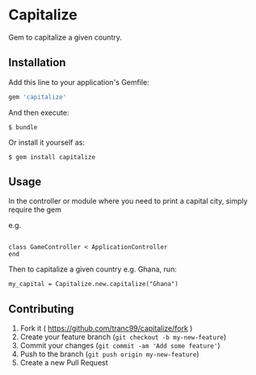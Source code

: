 # Capitalize

Gem to capitalize a given country.

## Installation

Add this line to your application's Gemfile:

```ruby
gem 'capitalize'
```

And then execute:

    $ bundle

Or install it yourself as:

    $ gem install capitalize

## Usage

In the controller or module where you need to print a capital city, simply require the gem

e.g.

```require 'capitalize'

class GameController < ApplicationController
end
```
Then to capitalize a given country e.g. Ghana, run:

```my_capital = Capitalize.new.capitalize("Ghana")```



## Contributing

1. Fork it ( https://github.com/tranc99/capitalize/fork )
2. Create your feature branch (`git checkout -b my-new-feature`)
3. Commit your changes (`git commit -am 'Add some feature'`)
4. Push to the branch (`git push origin my-new-feature`)
5. Create a new Pull Request
